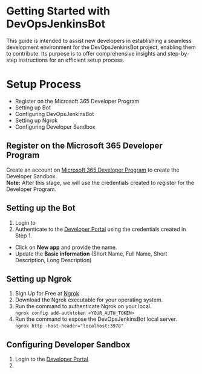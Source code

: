 # Getting Started with DevOpsJenkinsBot
This guide is intended to assist new developers in establishing a seamless development environment for the DevOpsJenkinsBot project, enabling them to contribute. Its purpose is to offer comprehensive insights and step-by-step instructions for an efficient setup process.

# Setup Process
- Register on the Microsoft 365 Developer Program
- Setting up Bot
- Configuring DevOpsJenkinsBot
- Setting up Ngrok
- Configuring Developer Sandbox

## Register on the Microsoft 365 Developer Program
Create an account on [Microsoft 365 Developer Program](https://developer.microsoft.com/en-us/microsoft-365/dev-program) to create the Developer Sandbox.  
**Note:** After this stage, we will use the credentials created to register for the Developer Program.

## Setting up the Bot
1. Login to 
6.  Authenticate to the [Developer Portal](https://dev.teams.microsoft.com/apps) using the credentials created in Step 1.
   - Click on **New app** and provide the name.
   - Update the **Basic information** (Short Name, Full Name, Short Description, Long Description)

## Setting up Ngrok
1. Sign Up for Free at [Ngrok](https://ngrok.com/)
2. Download the Ngrok executable for your operating system.
3. Run the command to authenticate Ngrok on your local.  
   `ngrok config add-authtoken <YOUR_AUTH_TOKEN>`  
4. Run the command to expose the DevOpsJenkinsBot local server.  
   `ngrok http -host-header="localhost:3978"`

## Configuring Developer Sandbox
1. Login to the [Developer Portal](https://dev.teams.microsoft.com/apps)
2. 
